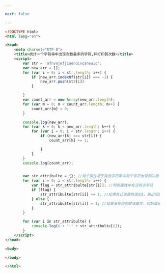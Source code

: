 ```yaml
---

next: false

---
```




<BlogInfo id="244" title="39.统计一个字符串中出现次数最多的字符" author="白日梦想猿" pv=0 read_times=0 pre_cost_time="1分5秒" category="js学习" tag_list="['js学习']" create_time="2020.08.06 14:04:20" update_time="2020.10.07 16:34:45" />

```html
<!DOCTYPE html>
<html lang="en">

<head>
    <meta charset="UTF-8">
    <title>统计一个字符串中出现次数最多的字符,并打印其次数</title>
    <script>
        var str = 'afnvajnfjiaenuivcaneuic';
        var new_arr = [];
        for (var i = 0; i < str.length; i++) {
            if (new_arr.indexOf(str[i]) === -1) {
                new_arr.push(str[i])
            }

        }
        var count_arr = new Array(new_arr.length);
        for (var m = 0; m < count_arr.length; m++) {
            count_arr[m] = 0;
        }

        console.log(new_arr);
        for (var k = 0; k < new_arr.length; k++) {
            for (var i = 0; i < str.length; i++) {
                if (new_arr[k] === str[i]) {
                    count_arr[k] += 1;

                }
            }
        }
        console.log(count_arr);


        var str_attribulte = {}; //每个属性用于存放字符串中每个字符出现的次数
        for (var i = 0; i < str.length; i++) {
            var flag = str_attribulte[str[i]]; //判断属性中有没有该字符
            if (flag) {
                str_attribulte[str[i]] += 1; //如果有让该属性值加1，即出现的次数加一
            } else {
                str_attribulte[str[i]] = 1; //如果没有则创建该属性，初始值设为1
            }
        }

        for (var i in str_attribulte) {
            console.log(i + ':' + str_attribulte[i]);
        }
    </script>
</head>

<body>

</body>

</html>
```



<ActionBox />
